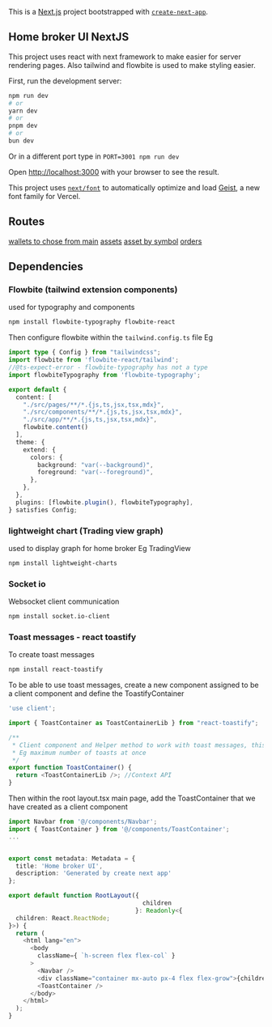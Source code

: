 This is a [Next.js](https://nextjs.org) project bootstrapped with [`create-next-app`](https://nextjs.org/docs/app/api-reference/cli/create-next-app).

## Home broker UI NextJS
This project uses react with next framework to make easier for server rendering pages. Also tailwind and flowbite is used to make styling easier.

First, run the development server:

```bash
npm run dev
# or
yarn dev
# or
pnpm dev
# or
bun dev
```
Or in a different port type in `PORT=3001 npm run dev`

Open [http://localhost:3000](http://localhost:3000) with your browser to see the result.

This project uses [`next/font`](https://nextjs.org/docs/app/building-your-application/optimizing/fonts) to automatically optimize and load [Geist](https://vercel.com/font), a new font family for Vercel.

## Routes
[wallets to chose from ](http://localhost:3001)
[main](http://localhost:3001/?wallet_id=5fdd0b84-26af-434d-8244-667bcd3d04dc)
[assets](http://localhost:3001/assets?wallet_id=5fdd0b84-26af-434d-8244-667bcd3d04dc)
[asset by symbol](http://localhost:3001/assets/{assetSymbol}?wallet_id=5fdd0b84-26af-434d-8244-667bcd3d04dc)
[orders](http://localhost:3001/orderss?wallet_id=5fdd0b84-26af-434d-8244-667bcd3d04dc)

## Dependencies
### Flowbite (tailwind extension components)
used for typography and components
```bash
npm install flowbite-typography flowbite-react
```
Then configure flowbite within the `tailwind.config.ts` file Eg
```typescript
import type { Config } from "tailwindcss";
import flowbite from 'flowbite-react/tailwind';
//@ts-expect-error - flowbite-typography has not a type
import flowbiteTypography from 'flowbite-typography';

export default {
  content: [
    "./src/pages/**/*.{js,ts,jsx,tsx,mdx}",
    "./src/components/**/*.{js,ts,jsx,tsx,mdx}",
    "./src/app/**/*.{js,ts,jsx,tsx,mdx}",
    flowbite.content()
  ],
  theme: {
    extend: {
      colors: {
        background: "var(--background)",
        foreground: "var(--foreground)",
      },
    },
  },
  plugins: [flowbite.plugin(), flowbiteTypography],
} satisfies Config;

```

### lightweight chart (Trading view graph)
used to display graph for home broker Eg TradingView
```bash
npm install lightweight-charts
```

### Socket io
Websocket client communication
```bash
npm install socket.io-client
```

### Toast messages - react toastify
To create toast messages
```bash
npm install react-toastify
```
To be able to use toast messages, create a new component assigned to be a client component and define the ToastifyContainer
```typescript
'use client';

import { ToastContainer as ToastContainerLib } from "react-toastify";

/**
 * Client component and Helper method to work with toast messages, this allow config to be passed on to configure toast notifications within the
 * Eg maximum number of toasts at once
 */
export function ToastContainer() {
  return <ToastContainerLib />; //Context API
}
```
Then within the root layout.tsx main page, add the ToastContainer that we have created as a client component 
```typescript
import Navbar from '@/components/Navbar';
import { ToastContainer } from '@/components/ToastContainer';
...


export const metadata: Metadata = {
  title: 'Home broker UI',
  description: 'Generated by create next app'
};

export default function RootLayout({
                                     children
                                   }: Readonly<{
  children: React.ReactNode;
}>) {
  return (
    <html lang="en">
      <body
        className={ `h-screen flex flex-col` }
      >
        <Navbar />
        <div className="container mx-auto px-4 flex flex-grow">{children}</div>
        <ToastContainer />
      </body>
    </html>
  );
}

```

